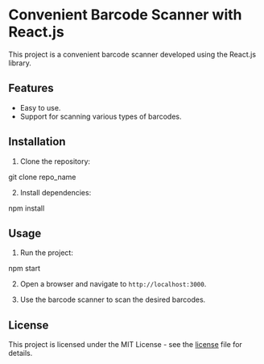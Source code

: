 # Convenient Barcode Scanner with React.js

This project is a convenient barcode scanner developed using the React.js library.

## Features

- Easy to use.
- Support for scanning various types of barcodes.

## Installation

1. Clone the repository:

git clone repo_name


2. Install dependencies:

npm install


## Usage

1. Run the project:

npm start


2. Open a browser and navigate to `http://localhost:3000`.

3. Use the barcode scanner to scan the desired barcodes.


## License

This project is licensed under the MIT License - see the [license](./license) file for details.
